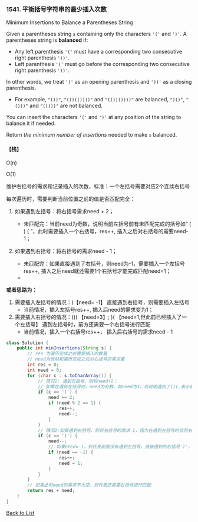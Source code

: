 ### 1541. 平衡括号字符串的最少插入次数

Minimum Insertions to Balance a Parentheses String

Given a parentheses string `s` containing only the characters `'('` and `')'`. A parentheses string is **balanced** if:

- Any left parenthesis `'('` must have a corresponding two consecutive right parenthesis `'))'`.
- Left parenthesis `'('` must go before the corresponding two consecutive right parenthesis `'))'`.

In other words, we treat `'('` as an opening parenthesis and `'))'` as a closing parenthesis.

- For example, `"())"`, `"())(())))"` and `"(())())))"` are balanced, `")()"`, `"()))"` and `"(()))"` are not balanced.

You can insert the characters `'('` and `')'` at any position of the string to balance it if needed.

Return *the minimum number of insertions* needed to make `s` balanced.



#### 【栈】

O(n)

O(1)

维护右括号的需求和记录插入的次数，标准：一个左括号需要对应2个连续右括号

每次遍历时，需要判断当前位置之前的值是否匹配完全：

1. 如果遇到左括号：将右括号需求need + 2；
   - 未匹配完：当前need为奇数，说明当前左括号前有未匹配完成的括号如“ ( ) ( ”，此时需要插入一个右括号，res++, 插入之后对右括号的需要need-1；

2. 如果遇到右括号：将右括号的需求need - 1；
   - 未匹配完：如果直接遇到了右括号，则need为-1，需要插入一个左括号res++, 插入之后need就还需要1个右括号才能完成匹配need=1；
   - 

**或者思路为：**

1. 需要插入左括号的情况：)【need= -1】 直接遇到右括号，则需要插入左括号
   - 当前情况，插入左括号res++, 插入后need的需求变为1；
2. 需要插入右括号的情况：()( 【need=3】; )( 【need=1,但此前已经插入了一个左括号】 遇到左括号时，前方还需要一个右括号进行匹配
   - 当前情况，插入一个右括号res++， 插入后右括号的需求need - 1

```java
class Solution {
    public int minInsertions(String s) {
        // res 为遍历完成之前需要插入的数量
        // need为当前和遍历完成之后对右括号的需求量
        int res = 0;
        int need = 0;
        for (char c : s.toCharArray()) {
            // 情况1: 遇到左括号，则将need+2；
            // 如果在遇到左括号时，need为奇数，如need为3，则说明遇到了()(,表示前面还需要有1个右括号res+1，将已经组队完成的need的需求-1
            if (c == '(') {
                need += 2;
                if (need % 2 == 1) {
                    res++;
                    need--;
                }
            }
            // 情况2:如果遇到右括号，则将右括号的需求-1，因为在遇到左括号时会将右括号需求need增加2
            if (c == ')') {
                need--;
                // 如果need=-1，则代表前面没有遇到左括号，直接遇到的右括号')'，need变成了-1；此时需要一个左括号res++，和一个右括号need=1；
                if (need == -1) {
                    res++;
                    need = 1;
                }
            }
        }
        // 如果此时need的需求不为空，则代表还需要右括号进行匹配
        return res + need;
    }
}
```



[Back to List](https://github.com/xiaoshuzhao/leetcode-notes-java/blob/main/%E6%95%B0%E6%8D%AE%E7%BB%93%E6%9E%84/%E6%A0%88%E4%B8%8E%E9%98%9F%E5%88%97/Stack%20%26%20Queue%20List.md)
